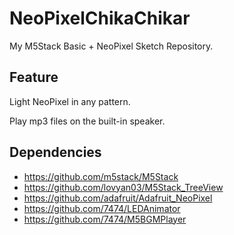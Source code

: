 # NeoPixelChikaChikar

My M5Stack Basic + NeoPixel Sketch Repository.

## Feature

Light NeoPixel in any pattern.

Play mp3 files on the built-in speaker.

## Dependencies

- https://github.com/m5stack/M5Stack
- https://github.com/lovyan03/M5Stack_TreeView
- https://github.com/adafruit/Adafruit_NeoPixel
- https://github.com/7474/LEDAnimator
- https://github.com/7474/M5BGMPlayer
